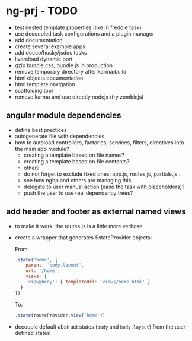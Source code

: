 ng-prj - TODO
=============

*   test nested template properties (like in freddie task)
*   use decoupled task configurations and a plugin manager
*   add documentation
*   create several example apps
*   add docco/husky/jsdoc tasks
*   livereload dynamic port
*   gzip bundle.css, bundle.js in production
*   remove temporary directory after karma:build
*   html objects documentation
*   html template navigation
*   scaffolding tool
*   remove karma and use directly nodejs (try zombiejs)

angular module dependencies
---------------------------

*   define best prectices
*   autogenerate file with dependencies
*   how to autoload controllers, factories, services, filters, directives
    into the main app module?
    *   creating a template based on file names?
    *   creating a template based on file contents?
    *   other?
    *   do not forget to exclude fixed ones: app.js, routes.js, partials.js...
    *   see how ngbp and others are managing this
    *   delegate to user manual action (ease the task with placeholders)?
    *   push the user to use real dependency trees?

add header and footer as external named views
---------------------------------------------

*   to make it work, the routes.js is a little more verbose
*   create a wrapper that generates $stateProvider objects:

    From:

    ```js
    .state('home', {
  		parent: 'body.layout',
  		url: '/home',
  		views: {
        'view@body': { templateUrl: 'views/home.html' }
      }
  	})
    ```

    To:

    ```js
    .state(routeProvider.view('home'))
    ```

*   decouple default abstract states (`body` and `body.layout`) from the
    user defined states
